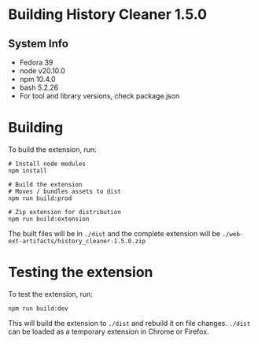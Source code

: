 # Building History Cleaner 1.5.0

## System Info
 * Fedora 39
 * node v20.10.0
 * npm 10.4.0
 * bash 5.2.26
 * For tool and library versions, check package.json

# Building

To build the extension, run:

```shell
# Install node modules
npm install

# Build the extension
# Moves / bundles assets to dist
npm run build:prod

# Zip extension for distribution
npm run build:extension
```

The built files will be in `./dist` and the complete extension will be `./web-ext-artifacts/history_cleaner-1.5.0.zip`

# Testing the extension

To test the extension, run:

```shell
npm run build:dev
```

This will build the extension to `./dist` and rebuild it on file changes. `./dist` can be loaded as a temporary extension in Chrome or Firefox.
